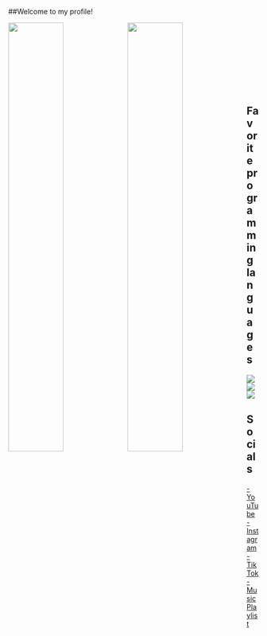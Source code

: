 ##Welcome to my profile!

<img align="left" width="47%" src="https://github-readme-stats.vercel.app/api?username=Sudo-YT&show_icons=true&theme=radical" />
<img align="left" width="47%" src="https://github-readme-stats.vercel.app/api/top-langs/?username=Sudo-YT&layout=compact&theme=radical" />

<br><br><br><br><br><br><br><br>

## Favorite programming languages
<img align="left" src="https://img.shields.io/badge/python-3670A0?style=for-the-badge&logo=python&logoColor=ffdd54"/>
<img align="left" src="https://img.shields.io/badge/html5-%23E34F26.svg?style=for-the-badge&logo=html5&logoColor=white"/>
<img src="https://img.shields.io/badge/css3-%231572B6.svg?style=for-the-badge&logo=css3&logoColor=white"/>

## Socials
[- YouTube](https://www.youtube.com/c/Sudos)
<br>
[- Instagram](https://www.instagram.com/destr0_y/)
<br>
[- TikTok](https://www.tiktok.com/@cummrxo)
<br>
[- Music Playlist](https://soundcloud.com/rzfj/likes)
